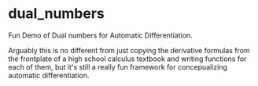 # dual_numbers
Fun Demo of Dual numbers for Automatic Differentiation.


Arguably this is no different from just copying the derivative formulas from the frontplate of a high school calculus textbook and writing functions for each of them, but it's still a really fun framework for concepualizing automatic differentiation.


